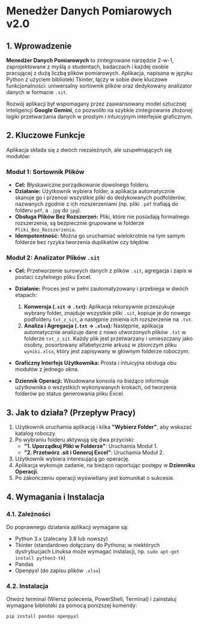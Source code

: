 # Menedżer Danych Pomiarowych v2.0

## 1. Wprowadzenie

**Menedżer Danych Pomiarowych** to zintegrowane narzędzie 2-w-1, zaprojektowane z myślą o studentach, badaczach i każdej osobie pracującej z dużą liczbą plików pomiarowych. Aplikacja, napisana w języku Python z użyciem biblioteki Tkinter, łączy w sobie dwie kluczowe funkcjonalności: uniwersalny sortownik plików oraz dedykowany analizator danych w formacie `.sit`.

Rozwój aplikacji był wspomagany przez zaawansowany model sztucznej inteligencji **Google Gemini**, co pozwoliło na szybkie zintegrowanie złożonej logiki przetwarzania danych w prostym i intuicyjnym interfejsie graficznym.

## 2. Kluczowe Funkcje

Aplikacja składa się z dwóch niezależnych, ale uzupełniających się modułów:

### Moduł 1: Sortownik Plików
*   **Cel:** Błyskawiczne porządkowanie dowolnego folderu.
*   **Działanie:** Użytkownik wybiera folder, a aplikacja automatycznie skanuje go i przenosi wszystkie pliki do dedykowanych podfolderów, nazwanych zgodnie z ich rozszerzeniami (np. pliki `.pdf` trafiają do folderu `pdf`, a `.jpg` do `jpg`).
*   **Obsługa Plików Bez Rozszerzeń:** Pliki, które nie posiadają formalnego rozszerzenia, są bezpiecznie grupowane w folderze `Pliki_Bez_Rozszerzenia`.
*   **Idempotentność:** Można go uruchamiać wielokrotnie na tym samym folderze bez ryzyka tworzenia duplikatów czy błędów.

### Moduł 2: Analizator Plików `.sit`
*   **Cel:** Przetworzenie surowych danych z plików `.sit`, agregacja i zapis w postaci czytelnego pliku Excel.
*   **Działanie:** Proces jest w pełni zautomatyzowany i przebiega w dwóch etapach:
    1.  **Konwersja (`.sit` -> `.txt`):** Aplikacja rekursywnie przeszukuje wybrany folder, znajduje wszystkie pliki `.sit`, kopiuje je do nowego podfolderu `txt_z_sit`, a następnie zmienia ich rozszerzenie na `.txt`.
    2.  **Analiza i Agregacja (`.txt` -> `.xlsx`):** Następnie, aplikacja automatycznie analizuje dane z nowo utworzonych plików `.txt` w folderze `txt_z_sit`. Każdy plik jest przetwarzany i umieszczany jako osobny, posortowany alfabetycznie arkusz w zbiorczym pliku `wyniki.xlsx`, który jest zapisywany w głównym folderze roboczym.

*   **Graficzny Interfejs Użytkownika:** Prosta i intuicyjna obsługa obu modułów z jednego okna.
*   **Dziennik Operacji:** Wbudowana konsola na bieżąco informuje użytkownika o wszystkich wykonywanych krokach, od tworzenia folderów po status generowania pliku Excel.

## 3. Jak to działa? (Przepływ Pracy)

1.  Użytkownik uruchamia aplikację i klika **"Wybierz Folder"**, aby wskazać katalog roboczy.
2.  Po wybraniu folderu aktywują się dwa przyciski:
    *   **"1. Uporządkuj Pliki w Folderze"**: Uruchamia Moduł 1.
    *   **"2. Przetwórz .sit i Generuj Excel"**: Uruchamia Moduł 2.
3.  Użytkownik wybiera interesującą go operację.
4.  Aplikacja wykonuje zadanie, na bieżąco raportując postępy w **Dzienniku Operacji**.
5.  Po zakończeniu operacji wyświetlany jest komunikat o sukcesie.

## 4. Wymagania i Instalacja

### 4.1. Zależności
Do poprawnego działania aplikacji wymagane są:
- Python 3.x (zalecany 3.8 lub nowszy)
- Tkinter (standardowo dołączany do Pythona; w niektórych dystrybucjach Linuksa może wymagać instalacji, np. `sudo apt-get install python3-tk`)
- Pandas
- Openpyxl (do zapisu plików `.xlsx`)

### 4.2. Instalacja
Otwórz terminal (Wiersz polecenia, PowerShell, Terminal) i zainstaluj wymagane biblioteki za pomocą poniższej komendy:
```bash
pip install pandas openpyxl
```